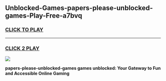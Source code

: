 
## Unblocked-Games-papers-please-unblocked-games-Play-Free-a7bvq
<h3>
<a href="https://premium76.site?title=papers-please-unblocked-games&ref=10A">CLICK TO PLAY</a></h3>
<hr>

<h3>
<a href="https://premium76.site?title=papers-please-unblocked-games&ref=10A">CLICK 2 PLAY</a>
  
</h3>

<a href="https://premium76.site?title=papers-please-unblocked-games&ref=10A"><img src="https://clearcache.store/games.png"></a>


**papers-please-unblocked-games games unblocked: Your Gateway to Fun and Accessible Online Gaming**
